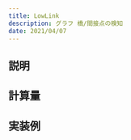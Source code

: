 ```yaml
---
title: LowLink
description: グラフ 橋/間接点の検知
date: 2021/04/07
---
```


## 説明

## 計算量

## 実装例

```cpp import=/assets/Library/graph/lowlink.cpp
```
